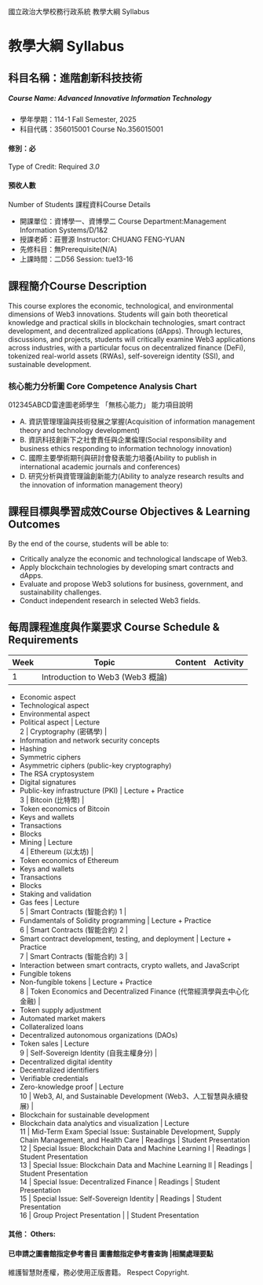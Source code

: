 國立政治大學校務行政系統 教學大綱 Syllabus
# 教學大綱 Syllabus
##  科目名稱：進階創新科技技術
#####  Course Name: Advanced Innovative Information Technology
  * 學年學期：114-1 Fall Semester, 2025 
  * 科目代碼：356015001 Course No.356015001
#### 修別：必
Type of Credit: Required 
_3.0_
#### 預收人數
Number of Students
課程資料Course Details
  * 開課單位：資博學一、資博學二 Course Department:Management Information Systems/D/1&2 
  * 授課老師：莊豐源 Instructor: CHUANG FENG-YUAN 
  * 先修科目：無Prerequisite(N/A)
  * 上課時間：二D56 Session: tue13-16 
##  課程簡介Course Description
This course explores the economic, technological, and environmental dimensions of Web3 innovations. Students will gain both theoretical knowledge and practical skills in blockchain technologies, smart contract development, and decentralized applications (dApps). Through lectures, discussions, and projects, students will critically examine Web3 applications across industries, with a particular focus on decentralized finance (DeFi), tokenized real-world assets (RWAs), self-sovereign identity (SSI), and sustainable development.
###  核心能力分析圖 Core Competence Analysis Chart
012345ABCD雷達圖老師學生
「無核心能力」 
能力項目說明
  * A. 資訊管理理論與技術發展之掌握(Acquisition of information management theory and technology development)
  * B. 資訊科技創新下之社會責任與企業倫理(Social responsibility and business ethics responding to information technology innovation)
  * C. 國際主要學術期刊與研討會發表能力培養(Ability to publish in international academic journals and conferences)
  * D. 研究分析與資管理論創新能力(Ability to analyze research results and the innovation of information management theory)
##  課程目標與學習成效Course Objectives & Learning Outcomes 
By the end of the course, students will be able to:
  * Critically analyze the economic and technological landscape of Web3.
  * Apply blockchain technologies by developing smart contracts and dApps.
  * Evaluate and propose Web3 solutions for business, government, and sustainability challenges.
  * Conduct independent research in selected Web3 fields.
##  每周課程進度與作業要求 Course Schedule & Requirements
Week |  Topic |  Content |  Activity  
---|---|---|---  
1 |  Introduction to Web3 (Web3 概論) | 
  * Economic aspect
  * Technological aspect
  * Environmental aspect
  * Political aspect
|  Lecture  
2 | Cryptography (密碼學) | 
  * Information and network security concepts
  * Hashing
  * Symmetric ciphers
  * Asymmetric ciphers (public-key cryptography)
  * The RSA cryptosystem
  * Digital signatures
  * Public-key infrastructure (PKI)
| Lecture + Practice  
3 |  Bitcoin (比特幣) | 
  * Token economics of Bitcoin
  * Keys and wallets
  * Transactions
  * Blocks
  * Mining
|  Lecture  
4 |  Ethereum (以太坊) | 
  * Token economics of Ethereum
  * Keys and wallets
  * Transactions
  * Blocks
  * Staking and validation
  * Gas fees
|  Lecture  
5 |  Smart Contracts (智能合約) 1 | 
  * Fundamentals of Solidity programming
|  Lecture + Practice  
6 |  Smart Contracts (智能合約) 2 | 
  * Smart contract development, testing, and deployment
|  Lecture + Practice  
7 | Smart Contracts (智能合約) 3 | 
  * Interaction between smart contracts, crypto wallets, and JavaScript
  * Fungible tokens
  * Non-fungible tokens
| Lecture + Practice  
8 |  Token Economics and Decentralized Finance (代幣經濟學與去中心化金融) | 
  * Token supply adjustment
  * Automated market makers
  * Collateralized loans
  * Decentralized autonomous organizations (DAOs)
  * Token sales
|  Lecture  
9 | Self-Sovereign Identity (自我主權身分) | 
  * Decentralized digital identity
  * Decentralized identifiers
  * Verifiable credentials
  * Zero-knowledge proof
| Lecture  
10 |  Web3, AI, and Sustainable Development (Web3、人工智慧與永續發展) | 
  * Blockchain for sustainable development
  * Blockchain data analytics and visualization
|  Lecture  
11 |  Mid-Term Exam Special Issue: Sustainable Development, Supply Chain Management, and Health Care |  Readings |  Student Presentation  
12 | Special Issue: Blockchain Data and Machine Learning I |  Readings |  Student Presentation  
13 |  Special Issue: Blockchain Data and Machine Learning II |  Readings |  Student Presentation  
14 | Special Issue: Decentralized Finance |  Readings |  Student Presentation  
15 |  Special Issue: Self-Sovereign Identity |  Readings | Student Presentation  
16 |  Group Project Presentation |  |  Student Presentation  
####  其他： Others:
####  已申請之圖書館指定參考書目  圖書館指定參考書查詢 |相關處理要點
維護智慧財產權，務必使用正版書籍。 Respect Copyright.